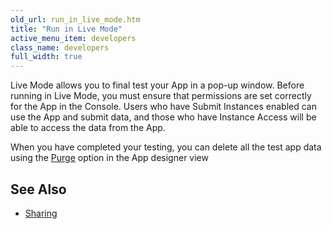 ```yaml
---
old_url: run_in_live_mode.htm
title: "Run in Live Mode"
active_menu_item: developers
class_name: developers
full_width: true
---
```



Live Mode allows you to final test your App in a pop-up window. Before running in Live Mode, you must ensure that permissions are set correctly for the App in the Console. Users who have Submit Instances enabled can use the App and submit data, and those who have Instance Access will be able to access the data from the App.

When you have completed your testing, you can delete all the test app data using the [Purge](/developers/documentation/product-guide/the-console/console-tabs/applications#purge) option in the App designer view

## See Also

 - [Sharing](/developers/documentation/product-guide/the-console/sharing)

